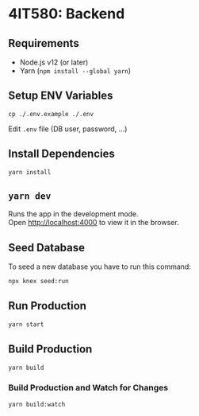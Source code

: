 # 4IT580: Backend

## Requirements

- Node.js v12 (or later)
- Yarn (`npm install --global yarn`)

## Setup ENV Variables

```
cp ./.env.example ./.env
```

Edit `.env` file (DB user, password, ...)

## Install Dependencies

```bash
yarn install
```

## `yarn dev`

Runs the app in the development mode.\
Open [http://localhost:4000](http://localhost:4000) to view it in the browser.

## Seed Database

To seed a new database you have to run this command:
```bash
npx knex seed:run
```

## Run Production

```bash
yarn start
```

## Build Production

```bash
yarn build
```

### Build Production and Watch for Changes

```bash
yarn build:watch
```
